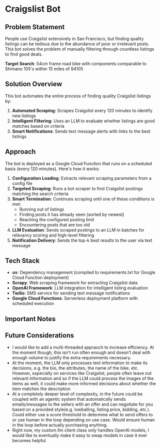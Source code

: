 # Craigslist Bot

## Problem Statement

People use Craigslist extensively in San Francisco, but finding quality listings can be tedious due to the abundance of poor or irrelevant posts. This bot solves the problem of manually filtering through countless listings to find good deals.

**Target Search**: 54cm frame road bike with components comparable to Shimano 105's within 15 miles of 94105

## Solution Overview

This bot automates the entire process of finding quality Craigslist listings by:

1. **Automated Scraping**: Scrapes Craigslist every 120 minutes to identify new listings
2. **Intelligent Filtering**: Uses an LLM to evaluate whether listings are good matches based on criteria
3. **Smart Notifications**: Sends text message alerts with links to the best listings

## Approach

The bot is deployed as a Google Cloud Function that runs on a scheduled basis (every 120 minutes). Here's how it works:

1. **Configuration Loading**: Extracts relevant scraping parameters from a config file
2. **Targeted Scraping**: Runs a bot scraper to find Craigslist postings matching the search criteria
3. **Smart Termination**: Continues scraping until one of these conditions is met:
   - Running out of listings
   - Finding posts it has already seen (sorted by newest)
   - Reaching the configured posting limit
   - Encountering posts that are too old
4. **LLM Evaluation**: Sends scraped postings to an LLM in batches for relevancy scoring and high-level filtering
5. **Notification Delivery**: Sends the top-k best results to the user via text message

## Tech Stack

- **uv**: Dependency management (compiled to requirements.txt for Google Cloud Function deployment)
- **Scrapy**: Web scraping framework for extracting Craigslist data
- **OpenAI Framework**: LLM integration for intelligent listing evaluation
- **Twilio**: SMS service for sending text message notifications
- **Google Cloud Functions**: Serverless deployment platform with scheduled execution

## Important Notes


## Future Considerations

- I would like to add a multi-threaded appraoch to increase efficiency. At the moment though, this isn't run often enough and doesn't deal with enough volume to justify the extra requirements necessary.
- At the moment, the LLM only processes text information to make its decisions, e.g. the bio, the attributes, the name of the bike, etc. However, especially on services like Craigslist, people often leave out relevant information and so if the LLM could process the images of the items as well, it could make more informed decisions about whether the item matches the description
- At a completely deeper level of complexity, in the future could be coupled with an agentic system that automatically sends emails/messages to the sellers with an offer and can negotiate for you based on a provided style(e.g. lowballing, listing price, bidding, etc.). Could either use a score threshold to determine what to send offers to or use human in the loop depending on use case. Would ensure human in the loop before actually purchasing anything.  
- Right now, my custom llm client class only handles OpenAI models, I would like to eventually make it easy to swap models in case it ever becomes helpful